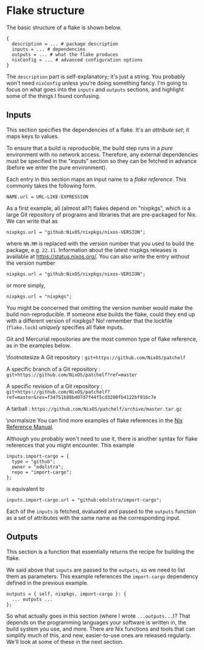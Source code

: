 # Flake structure

The basic structure of a flake is shown below.

~~~
{
  description = ... # package description
  inputs = ... # dependencies
  outputs = ... # what the flake produces
  nixConfig = ... # advanced configuration options
}
~~~

The `description` part is self-explanatory; it's just a string.
You probably won't need `nixConfig` unless you're doing something fancy.
I'm going to focus on what goes into the `inputs` and `outputs` sections,
and highlight some of the things I found confusing.

## Inputs

This section specifies the dependencies of a flake.
It's an *attribute set*; it maps keys to values.

To ensure that a build is reproducible, the build step runs in a *pure* environment with no network access.
Therefore, any external dependencies must be specified in the "inputs" section
so they can be fetched in advance (before we enter the pure environment).

Each entry in this section maps an input name to a *flake reference*.
This commonly takes the following form.

~~~
NAME.url = URL-LIKE-EXPRESSION
~~~

As a first example, all (almost all?) flakes depend on "nixpkgs",
which is a large Git repository of programs and libraries
that are pre-packaged for Nix.
We can write that as

~~~
nixpkgs.url = "github:NixOS/nixpkgs/nixos-VERSION";
~~~

where `NN.MM` is replaced with the version number that you used to build the package, e.g. `22.11`.
Information about the latest nixpkgs releases is available at https://status.nixos.org/.
You can also write the entry without the version number

~~~
nixpkgs.url = "github:NixOS/nixpkgs/nixos-VERSION";
~~~

or more simply,

~~~
nixpkgs.url = "nixpkgs";
~~~

You might be concerned that omitting the version number would make the build non-reproducible.
If someone else builds the flake, could they end up with a different version of nixpkgs?
No! remember that the lockfile (`flake.lock`) *uniquely* specifies
all flake inputs.

Git and Mercurial repositories are the most common type of flake reference, as in the examples below.

\footnotesize
A Git repository
: `git+https://github.com/NixOS/patchelf`

A specific branch of a Git repository
: `git+https://github.com/NixOS/patchelf?ref=master`

A specific revision of a Git repository
: \
  `git+https://github.com/NixOS/patchelf?ref=master&rev=f34751b88bd07d7f44f5cd3200fb4122bf916c7e`

A tarball
: `https://github.com/NixOS/patchelf/archive/master.tar.gz`

\normalsize
You can find more examples of flake references in the [Nix Reference Manual](https://nixos.org/manual/nix/stable/command-ref/new-cli/nix3-flake.html#examples).

Although you probably won't need to use it, there is another syntax for flake references that you might encounter.
This example

~~~
inputs.import-cargo = {
  type = "github";
  owner = "edolstra";
  repo = "import-cargo";
};
~~~

is equivalent to

~~~
inputs.import-cargo.url = "github:edolstra/import-cargo";
~~~

Each of the `inputs` is fetched, evaluated and passed to the `outputs`
function as a set of attributes with the same name as the
corresponding input.

## Outputs

This section is a function that essentially returns the recipe for building the flake.

We said above that `inputs` are passed to the `outputs`,
so we need to list them as parameters.
This example references the `import-cargo` dependency defined
in the previous example.

~~~
outputs = { self, nixpkgs, import-cargo }: {
  ... outputs ...
};
~~~

So what actually goes in this section (where I wrote `...outputs...`)?
That depends on the programming languages your software is written in,
the build system you use, and more.
There are Nix functions and tools that can simplify much of this,
and new, easier-to-use ones are released regularly.
We'll look at some of these in the next section.
